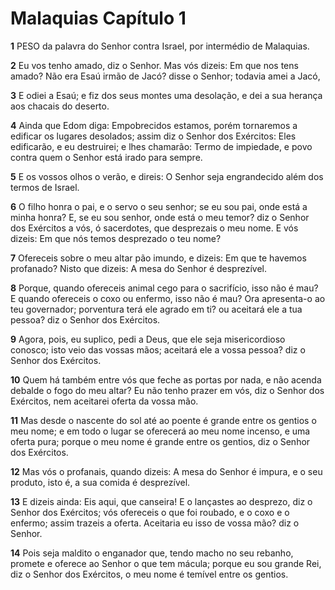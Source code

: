 # Malaquias Capítulo 1

**1** 	PESO da palavra do Senhor contra Israel, por intermédio de Malaquias.

**2** 	Eu vos tenho amado, diz o Senhor. Mas vós dizeis: Em que nos tens amado? Não era Esaú irmão de Jacó? disse o Senhor; todavia amei a Jacó,

**3** 	E odiei a Esaú; e fiz dos seus montes uma desolação, e dei a sua herança aos chacais do deserto.

**4** 	Ainda que Edom diga: Empobrecidos estamos, porém tornaremos a edificar os lugares desolados; assim diz o Senhor dos Exércitos: Eles edificarão, e eu destruirei; e lhes chamarão: Termo de impiedade, e povo contra quem o Senhor está irado para sempre.

**5** 	E os vossos olhos o verão, e direis: O Senhor seja engrandecido além dos termos de Israel.

**6** 	O filho honra o pai, e o servo o seu senhor; se eu sou pai, onde está a minha honra? E, se eu sou senhor, onde está o meu temor? diz o Senhor dos Exércitos a vós, ó sacerdotes, que desprezais o meu nome. E vós dizeis: Em que nós temos desprezado o teu nome?

**7** 	Ofereceis sobre o meu altar pão imundo, e dizeis: Em que te havemos profanado? Nisto que dizeis: A mesa do Senhor é desprezível.

**8** 	Porque, quando ofereceis animal cego para o sacrifício, isso não é mau? E quando ofereceis o coxo ou enfermo, isso não é mau? Ora apresenta-o ao teu governador; porventura terá ele agrado em ti? ou aceitará ele a tua pessoa? diz o Senhor dos Exércitos.

**9** 	Agora, pois, eu suplico, pedi a Deus, que ele seja misericordioso conosco; isto veio das vossas mãos; aceitará ele a vossa pessoa? diz o Senhor dos Exércitos.

**10** 	Quem há também entre vós que feche as portas por nada, e não acenda debalde o fogo do meu altar? Eu não tenho prazer em vós, diz o Senhor dos Exércitos, nem aceitarei oferta da vossa mão.

**11** 	Mas desde o nascente do sol até ao poente é grande entre os gentios o meu nome; e em todo o lugar se oferecerá ao meu nome incenso, e uma oferta pura; porque o meu nome é grande entre os gentios, diz o Senhor dos Exércitos.

**12** 	Mas vós o profanais, quando dizeis: A mesa do Senhor é impura, e o seu produto, isto é, a sua comida é desprezível.

**13** 	E dizeis ainda: Eis aqui, que canseira! E o lançastes ao desprezo, diz o Senhor dos Exércitos; vós ofereceis o que foi roubado, e o coxo e o enfermo; assim trazeis a oferta. Aceitaria eu isso de vossa mão? diz o Senhor.

**14** 	Pois seja maldito o enganador que, tendo macho no seu rebanho, promete e oferece ao Senhor o que tem mácula; porque eu sou grande Rei, diz o Senhor dos Exércitos, o meu nome é temível entre os gentios.

